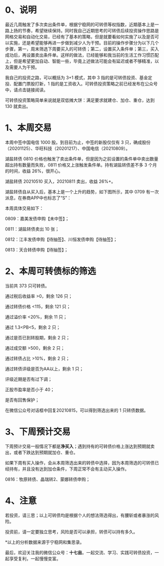 # 0、说明

最近几周触发了多次卖出条件单，根据宁稳网的可转债等权指数，近期基本上是一路上扬的节奏，希望继续保持。同时我自己近期思考的可转债后续投资操作思路是网格交易和自动化交易，已经有了基本的策略，但是就要看如何实施了以及是否可以实施，还是希望能够再进一步做到减少人为干预。目前的操作步骤分为以下几个步骤，第一，周末筛选下周要买入的可转债；第二，设置买入条件单；第三，买入成功后，再设置卖出条件单。这样的做法，已经能够和我当前的生活工作习惯匹配上，但是希望更加自动、智能一些，毕竟上述做法可能会有延迟或者不够精准，以及需要人为干预。

我自己的投资之路，可以概括为 3+1 模式，其中 3 指的是可转债投资、基金定投、配置门票股打新，1 指的是工资收入。可转债投资策略之前已经发布在公众号中，请点击链接阅读。

可转债投资策略简单来说就是双低摊大饼：满足要求就建仓、加仓、重仓，达到 130 就卖出。

# 1、本周交易

本周中签中国电信 1000 股。到目前为止，中签的新股仅仅有 3 只，确成股份（20201125）、华旺科技（20201217）、中国电信（20210809）。

湖盐转债 0810 价格也触发了卖出条件单，但是因为之前设置的条件单中卖出数量超出持有数量而失败，0811 价格又上涨触发条件单。持有湖盐转债差不多 3 个月的时间，收益 26%，很开心。

湖盐转债 20210510 买入，20210811 卖出，收益 26%+。

湖盐转债自从买入后，基本上是一个上升的趋势，如下图所示，其中 0709 有一次派息，在券商APP中也标志了“S”：



本周具体交易如下：

0809：嘉美发债申购【未中签】；

0811：湖盐转债卖出 10 张；

0812：江丰发债申购【待抽签】、川恒发债申购【待抽签】；

0813：天合转债申购【待抽签】；

# 2、本周可转债标的筛选

当前共 373 只可转债。

通过税后收益率 >0，剩余 126 只；

通过转债价格 <115，剩余 121 只；

通过溢价率 <20%，剩余 11 只；

通过 1.3<PB<5，剩余 2 只；

通过是否已到转股期，剩余 2 只；

通过成交额 >500，剩余 2 只；

通过转债占比 >10%，剩余 2 只；

通过转债评级是否为AA以上，剩余 1 只；

评级近期是否有过下调；

正股市盈率是否小于 40；

是否有回售保护；

在微信公众号对话框中回复20210815，可以得到筛选出来的 1 只转债数据。

# 3、下周预计交易

下周预计交易一般情况下都是**净买入**；遇到持有的可转债价格上涨达到预期就卖出，或者下跌达到预期就加仓、重仓。

如果下周有买入操作，会从本周筛选出来的转债中选择，因为本周筛选的可转债已经持有，并且没有达到加仓条件，下周正常不会有主动买入操作。

0816：牧原转债、晶瑞转2、蒙娜转债申购；

# 4、注意

若投资，请三思；以上可转债均是根据个人的想法筛选得出，有腰斩或者暴涨的风险。

投资前，请一定要独立思考，风险是否可以承担，转债可以持有多久。

*以上的分析数据来源于宁稳网和集思录。

最后，欢迎关注我的微信公众号：**十七亩**。一起交流、学习、实践可转债投资，一起享受复利，一起慢慢变富。
